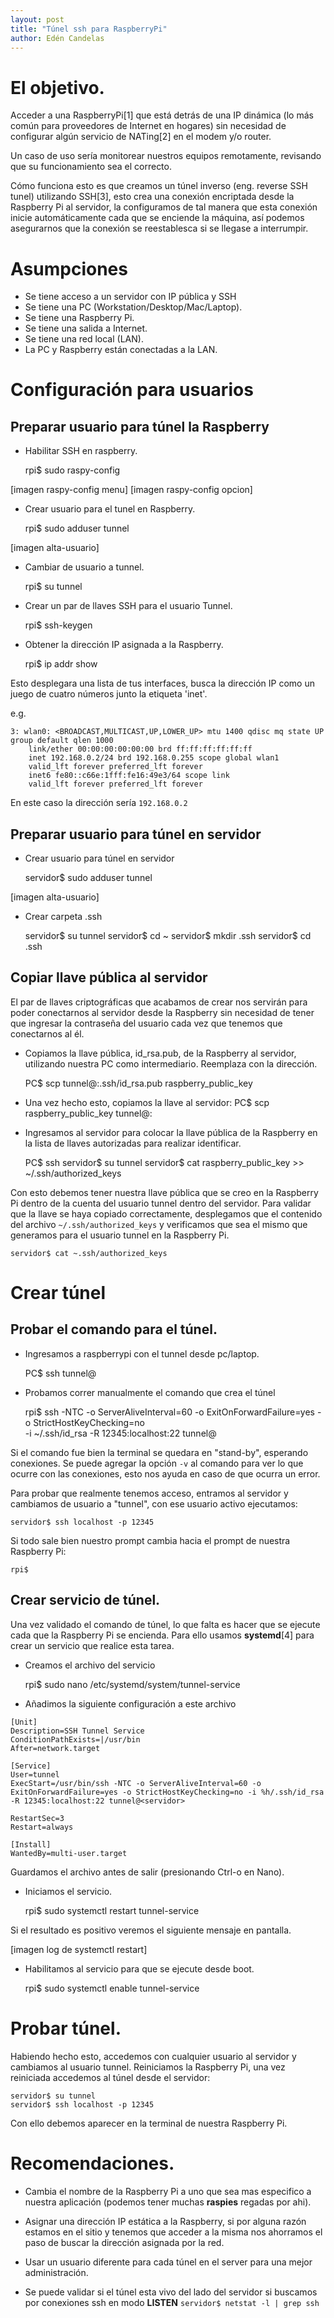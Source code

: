 ```yaml
---
layout: post
title: "Túnel ssh para RaspberryPi"
author: Edén Candelas
---
```


# El objetivo.

Acceder a una RaspberryPi[1] que está detrás de una IP dinámica (lo más
común para proveedores de Internet en hogares) sin necesidad de configurar
algún servicio de NATing[2] en el modem y/o router.

Un caso de uso sería monitorear nuestros equipos remotamente, revisando que
su funcionamiento sea el correcto.

Cómo funciona esto es que creamos un túnel inverso (eng. reverse SSH tunel)
utilizando SSH[3], esto crea una conexión encriptada desde la Raspberry Pi
al servidor, la configuramos de tal manera que esta conexión inicie
automáticamente cada que se enciende la máquina, así podemos asegurarnos
que la conexión se reestablesca si se llegase a interrumpir.


# Asumpciones

* Se tiene acceso a un servidor con IP pública y SSH
* Se tiene una PC (Workstation/Desktop/Mac/Laptop).
* Se tiene una Raspberry Pi.
* Se tiene una salida a Internet.
* Se tiene una red local (LAN).
* La PC y Raspberry están conectadas a la LAN.

# Configuración para usuarios
## Preparar usuario para túnel la Raspberry

* Habilitar SSH en raspberry.

	rpi$ sudo raspy-config

[imagen raspy-config menu]
[imagen raspy-config opcion]

* Crear usuario para el tunel en Raspberry.

	rpi$ sudo adduser tunnel

[imagen alta-usuario]

* Cambiar de usuario a tunnel.

	rpi$ su tunnel

* Crear un par de llaves SSH para el usuario Tunnel.

	rpi$ ssh-keygen

* Obtener la dirección IP asignada a la Raspberry.

	rpi$ ip addr show

Esto desplegara una lista de tus interfaces, busca la dirección IP
como un juego de cuatro números junto la etiqueta 'inet'.

e.g.

	3: wlan0: <BROADCAST,MULTICAST,UP,LOWER_UP> mtu 1400 qdisc mq state UP group default qlen 1000
	    link/ether 00:00:00:00:00:00 brd ff:ff:ff:ff:ff:ff
	    inet 192.168.0.2/24 brd 192.168.0.255 scope global wlan1
	    valid_lft forever preferred_lft forever
	    inet6 fe80::c66e:1fff:fe16:49e3/64 scope link
	    valid_lft forever preferred_lft forever

En este caso la dirección sería `192.168.0.2`

## Preparar usuario para túnel en servidor

* Crear usuario para túnel en servidor

	servidor$ sudo adduser tunnel

[imagen alta-usuario]

* Crear carpeta .ssh

	servidor$ su tunnel
	servidor$ cd ~
	servidor$ mkdir .ssh
	servidor$ cd .ssh

## Copiar llave pública al servidor

El par de llaves criptográficas que acabamos de crear nos servirán para poder
conectarnos al servidor desde la Raspberry sin necesidad de tener que ingresar
la contraseña del usuario cada vez que tenemos que conectarnos al él.

* Copiamos la llave pública, id_rsa.pub, de la Raspberry al servidor, utilizando
  nuestra PC como intermediario. Reemplaza <raspberry-ip> con la dirección.

	PC$ scp tunnel@<raspberry-ip>:.ssh/id_rsa.pub raspberry_public_key

* Una vez hecho esto, copiamos la llave al servidor:
	PC$ scp raspberry_public_key tunnel@<servidor>:

* Ingresamos al servidor para colocar la llave pública de la Raspberry en la
  lista de llaves autorizadas para realizar identificar.

	PC$ ssh <servidor>
	servidor$ su tunnel
	servidor$ cat raspberry_public_key >> ~/.ssh/authorized_keys

Con esto debemos tener nuestra llave pública que se creo en la Raspberry Pi
dentro de la cuenta del usuario tunnel dentro del servidor. Para validar que
la llave se haya copiado correctamente,  desplegamos que el contenido del
archivo `~/.ssh/authorized_keys` y verificamos que sea el mismo que generamos
para el usuario tunnel en la Raspberry Pi.

	servidor$ cat ~.ssh/authorized_keys

# Crear túnel

## Probar el comando para el túnel.

* Ingresamos a raspberrypi con el tunnel desde pc/laptop.

	PC$ ssh tunnel@<ip-raspberry>

* Probamos correr manualmente el comando que crea el túnel

	rpi$ ssh -NTC -o ServerAliveInterval=60 -o ExitOnForwardFailure=yes -o StrictHostKeyChecking=no \
	 -i ~/.ssh/id_rsa -R 12345:localhost:22 tunnel@<servidor>

Si el comando fue bien la terminal se quedara en "stand-by", esperando
conexiones. Se puede agregar la opción `-v` al comando para ver lo
que ocurre con las conexiones, esto nos ayuda en caso de que ocurra un error.

Para probar que realmente tenemos acceso, entramos al servidor y cambiamos de
usuario a "tunnel", con ese usuario activo ejecutamos:

	servidor$ ssh localhost -p 12345

Si todo sale bien nuestro prompt cambia hacia el prompt de nuestra Raspberry Pi:

	rpi$

## Crear servicio de túnel.

Una vez validado el comando de túnel, lo que falta es hacer que se ejecute
cada que la Raspberry Pi se encienda. Para ello usamos __systemd__[4] para
crear un servicio que realice esta tarea.

* Creamos el archivo del servicio

	rpi$ sudo nano /etc/systemd/system/tunnel-service

* Añadimos la siguiente configuración a este archivo

```
[Unit]
Description=SSH Tunnel Service
ConditionPathExists=|/usr/bin
After=network.target

[Service]
User=tunnel
ExecStart=/usr/bin/ssh -NTC -o ServerAliveInterval=60 -o ExitOnForwardFailure=yes -o StrictHostKeyChecking=no -i %h/.ssh/id_rsa -R 12345:localhost:22 tunnel@<servidor>

RestartSec=3
Restart=always

[Install]
WantedBy=multi-user.target
```

Guardamos el archivo antes de salir (presionando Ctrl-o en Nano).

* Iniciamos el servicio.

	rpi$ sudo systemctl restart tunnel-service

Si el resultado es positivo veremos el siguiente mensaje en pantalla.

[imagen log de systemctl restart]

* Habilitamos al servicio para que se ejecute desde boot.

	rpi$ sudo systemctl enable tunnel-service

# Probar túnel.

Habiendo hecho esto, accedemos con cualquier usuario al servidor y cambiamos
al usuario tunnel. Reiniciamos la Raspberry Pi, una vez reiniciada accedemos
al túnel desde el servidor:

	servidor$ su tunnel
	servidor$ ssh localhost -p 12345

Con ello debemos aparecer en la terminal de nuestra Raspberry Pi.


# Recomendaciones.

* Cambia el nombre de la Raspberry Pi a uno que sea mas especifico a nuestra
aplicación (podemos tener muchas __raspies__ regadas por ahi).

* Asignar una dirección IP estática a la Raspberry, si por alguna razón
estamos en el sitio y tenemos que acceder a la misma nos ahorramos el paso
de buscar la dirección asignada por la red.

* Usar un usuario diferente para cada túnel en el server para una mejor
administración.

* Se puede validar si el túnel esta vivo del lado del servidor si buscamos
por conexiones ssh en modo **LISTEN** `servidor$ netstat -l | grep ssh`
